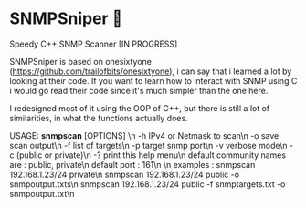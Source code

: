 # SNMPSniper 🌙

Speedy C++ SNMP Scanner [IN PROGRESS]

SNMPSniper is based on onesixtyone (https://github.com/trailofbits/onesixtyone), i can say that i learned a lot by looking at their code.
If you want to learn how to interact with SNMP using C i would go read their code since it's much simpler than the one here.

I redesigned most of it using the OOP of C++, but there is still a lot of similarities, in what the functions actually does.


USAGE: **snmpscan** [OPTIONS] <host> <community>\n
  -h <host> IPv4 or Netmask to scan\n
  -o <outputdirectory> save scan output\n
  -f <fileinput> list of targets\n
  -p <port> target snmp port\n
  -v  verbose mode\n
  -c <communityname> (public or private)\n
  -? print this help menu\n
default community names are : public, private\n
default port : 161\n
\n
examples : snmpscan 192.168.1.23/24 private\n
           snmpscan 192.168.1.23/24 public -o snmpoutput.txts\n
           snmpscan 192.168.1.23/24 public -f snmptargets.txt -o snmpoutput.txt\n
